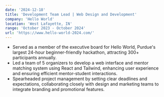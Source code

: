 ```yaml
---
date: '2024-12-18'
title: 'Development Team Lead | Web Design and Development'
company: 'Hello World'
location: 'West Lafayette, IN'
range: 'October 2023 - October 2024'
url: 'https://www.hello-world-2024.com/'
---
```


- Served as a member of the executive board for Hello World, Purdue's largest 24-hour beginner-friendly hackathon, attracting 300+ participants annually.
- Led a team of 5 organizers to develop a web interface and mentor matching system using React and Tailwind, enhancing user experience and ensuring efficient mentor-student interactions.
- Spearheaded project management by setting clear deadlines and expectations, collaborating closely with design and marketing teams to integrate branding and promotional features.
